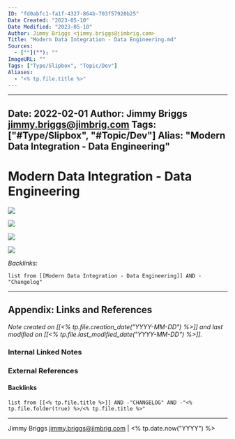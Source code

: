 ```yaml
---
ID: "fd0abfc1-fa1f-4327-864b-703f57920b25"
Date Created: "2023-05-10"
Date Modified: "2023-05-10"
Author: Jimmy Briggs <jimmy.briggs@jimbrig.com>
Title: "Modern Data Integration - Data Engineering.md"
Sources: 
  - [""](""): ""
ImageURL: ""
Tags: ["Type/Slipbox", "Topic/Dev"]
Aliases:
  - "<% tp.file.title %>"
---
```


---
Date: 2022-02-01
Author: Jimmy Briggs <jimmy.briggs@jimbrig.com>
Tags: ["#Type/Slipbox", "#Topic/Dev"]
Alias: "Modern Data Integration - Data Engineering"
---

# Modern Data Integration - Data Engineering

![](https://i.imgur.com/VN9aBUS.png)


![](https://i.imgur.com/zqdQPgI.png)


![](https://i.imgur.com/n4pWZRk.png)


![](https://i.imgur.com/KKwQziN.png)


*Backlinks:*

```dataview
list from [[Modern Data Integration - Data Engineering]] AND -"Changelog"
```

***

## Appendix: Links and References

*Note created on [[<% tp.file.creation_date("YYYY-MM-DD") %>]] and last modified on [[<% tp.file.last_modified_date("YYYY-MM-DD") %>]].*

### Internal Linked Notes

### External References

#### Backlinks

```dataview
list from [[<% tp.file.title %>]] AND -"CHANGELOG" AND -"<% tp.file.folder(true) %>/<% tp.file.title %>"
```


***

Jimmy Briggs <jimmy.briggs@jimbrig.com> | <% tp.date.now("YYYY") %>
